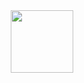 <div id="header" align="center">
  <img src="https://media1.giphy.com/media/v1.Y2lkPTc5MGI3NjExOXUyazN0ZTB3bGdnMG83a2lveGdoOTJzOG52NDdrNDh3MHd3OTB6OSZlcD12MV9pbnRlcm5hbF9naWZfYnlfaWQmY3Q9Zw/MDJ9IbxxvDUQM/giphy.gif" width="100"/>
</div>
